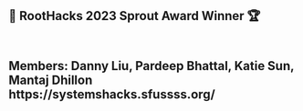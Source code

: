 <h2> 🌱 RootHacks 2023 Sprout Award Winner 🏆  <h2>
<br>
Members: Danny Liu, Pardeep Bhattal, Katie Sun, Mantaj Dhillon
<br>
https://systemshacks.sfussss.org/
